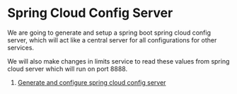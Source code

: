 # Spring Cloud Config Server

We are going to generate and setup a spring boot spring cloud config server,
which will act like a central server for all configurations for other services.

We will also make changes in limits service to read these values from
spring cloud server which will run on port 8888.

1. [Generate and configure spring cloud config server](./config-server.md)